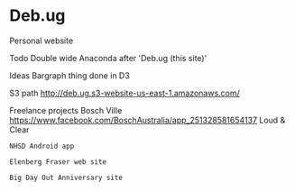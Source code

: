 Deb.ug
======

Personal website

Todo
	Double wide Anaconda after 'Deb.ug (this site)'

Ideas
	Bargraph thing done in D3

S3 path
	http://deb.ug.s3-website-us-east-1.amazonaws.com/

Freelance projects
	Bosch Ville
		https://www.facebook.com/BoschAustralia/app_251328581654137
		Loud & Clear

	NHSD Android app
		
	Elenberg Fraser web site

	Big Day Out Anniversary site